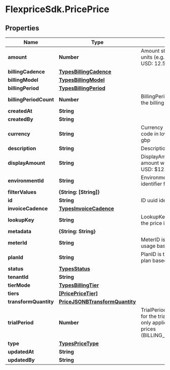 # FlexpriceSdk.PricePrice

## Properties

Name | Type | Description | Notes
------------ | ------------- | ------------- | -------------
**amount** | **Number** | Amount stored in main currency units (e.g., dollars, not cents) For USD: 12.50 means $12.50 | [optional] 
**billingCadence** | [**TypesBillingCadence**](TypesBillingCadence.md) |  | [optional] 
**billingModel** | [**TypesBillingModel**](TypesBillingModel.md) |  | [optional] 
**billingPeriod** | [**TypesBillingPeriod**](TypesBillingPeriod.md) |  | [optional] 
**billingPeriodCount** | **Number** | BillingPeriodCount is the count of the billing period ex 1, 3, 6, 12 | [optional] 
**createdAt** | **String** |  | [optional] 
**createdBy** | **String** |  | [optional] 
**currency** | **String** | Currency 3 digit ISO currency code in lowercase ex usd, eur, gbp | [optional] 
**description** | **String** | Description of the price | [optional] 
**displayAmount** | **String** | DisplayAmount is the formatted amount with currency symbol For USD: $12.50 | [optional] 
**environmentId** | **String** | EnvironmentID is the environment identifier for the price | [optional] 
**filterValues** | **{String: [String]}** |  | [optional] 
**id** | **String** | ID uuid identifier for the price | [optional] 
**invoiceCadence** | [**TypesInvoiceCadence**](TypesInvoiceCadence.md) |  | [optional] 
**lookupKey** | **String** | LookupKey used for looking up the price in the database | [optional] 
**metadata** | **{String: String}** |  | [optional] 
**meterId** | **String** | MeterID is the id of the meter for usage based pricing | [optional] 
**planId** | **String** | PlanID is the id of the plan for plan based pricing | [optional] 
**status** | [**TypesStatus**](TypesStatus.md) |  | [optional] 
**tenantId** | **String** |  | [optional] 
**tierMode** | [**TypesBillingTier**](TypesBillingTier.md) |  | [optional] 
**tiers** | [**[PricePriceTier]**](PricePriceTier.md) |  | [optional] 
**transformQuantity** | [**PriceJSONBTransformQuantity**](PriceJSONBTransformQuantity.md) |  | [optional] 
**trialPeriod** | **Number** | TrialPeriod is the number of days for the trial period Note: This is only applicable for recurring prices (BILLING_CADENCE_RECURRING) | [optional] 
**type** | [**TypesPriceType**](TypesPriceType.md) |  | [optional] 
**updatedAt** | **String** |  | [optional] 
**updatedBy** | **String** |  | [optional] 


